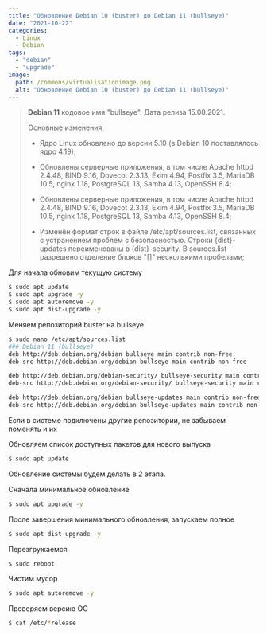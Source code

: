 ```yaml
---
title: "Обновление Debian 10 (buster) до Debian 11 (bullseye)"
date: "2021-10-22"
categories: 
  - Linux
  - Debian
tags: 
  - "debian"
  - "upgrade"
image:
  path: /commons/virtualisationimage.png
  alt: "Обновление Debian 10 (buster) до Debian 11 (bullseye)"
---
```


> **Debian 11** кодовое имя "bullseye". Дата релиза 15.08.2021.
> 
> Основные изменения:
> 
> - Ядро Linux обновлено до версии 5.10 (в Debian 10 поставлялось ядро 4.19);
> 
> - Обновлены серверные приложения, в том числе Apache httpd 2.4.48, BIND 9.16, Dovecot 2.3.13, Exim 4.94, Postfix 3.5, MariaDB 10.5, nginx 1.18, PostgreSQL 13, Samba 4.13, OpenSSH 8.4;
> 
> - Обновлены серверные приложения, в том числе Apache httpd 2.4.48, BIND 9.16, Dovecot 2.3.13, Exim 4.94, Postfix 3.5, MariaDB 10.5, nginx 1.18, PostgreSQL 13, Samba 4.13, OpenSSH 8.4;
> 
> - Изменён формат строк в файле /etc/apt/sources.list, связанных с устранением проблем с безопасностью. Строки {dist}-updates переименованы в {dist}-security. В sources.list разрешено отделение блоков "[]" несколькими пробелами;

Для начала обновим текущую систему

```sh
$ sudo apt update 
$ sudo apt upgrade -y
$ sudo apt autoremove -y
$ sudo apt dist-upgrade -y
```

Меняем репозиторий buster на bullseye

```sh
$ sudo nano /etc/apt/sources.list
### Debian 11 (bullseye)
deb http://deb.debian.org/debian bullseye main contrib non-free
deb-src http://deb.debian.org/debian bullseye main contrib non-free

deb http://deb.debian.org/debian-security/ bullseye-security main contrib non-free
deb-src http://deb.debian.org/debian-security/ bullseye-security main contrib non-free

deb http://deb.debian.org/debian bullseye-updates main contrib non-free
deb-src http://deb.debian.org/debian bullseye-updates main contrib non-free
```

Если в системе подключены другие репозитории, не забываем поменять и их

Обновляем список доступных пакетов для нового выпуска

```sh
$ sudo apt update
```

Обновление системы будем делать в 2 этапа.

Сначала минимальное обновление

```sh
$ sudo apt upgrade -y
```

После завершения минимального обновления, запускаем полное

```sh
$ sudo apt dist-upgrade -y
```

Перезгружаемся

```sh
$ sudo reboot
```

Чистим мусор

```sh
$ sudo apt autoremove -y
```

Проверяем версию ОС

```sh
$ cat /etc/*release
```